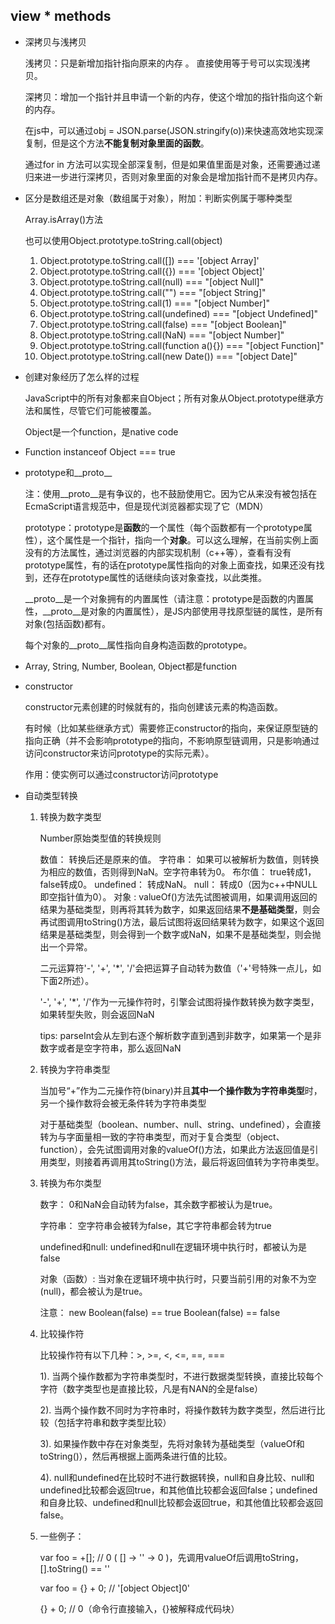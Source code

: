 ##	view * methods

*	深拷贝与浅拷贝

	浅拷贝：只是新增加指针指向原来的内存	。
	直接使用等于号可以实现浅拷贝。

	深拷贝：增加一个指针并且申请一个新的内存，使这个增加的指针指向这个新的内存。

	在js中，可以通过obj = JSON.parse(JSON.stringify(o))来快速高效地实现深复制，但是这个方法**不能复制对象里面的函数**。

	通过for in 方法可以实现全部深复制，但是如果值里面是对象，还需要通过递归来进一步进行深拷贝，否则对象里面的对象会是增加指针而不是拷贝内存。

*	区分是数组还是对象（数组属于对象），附加：判断实例属于哪种类型

	Array.isArray()方法

	也可以使用Object.prototype.toString.call(object)
	1.	Object.prototype.toString.call([]) === '[object Array]'
	2.	Object.prototype.toString.call({}) === '[object Object]'
	3.	Object.prototype.toString.call(null) === "[object Null]"
	4.	Object.prototype.toString.call("") === "[object String]"
	5.	Object.prototype.toString.call(1) === "[object Number]"
	6.	Object.prototype.toString.call(undefined) === "[object Undefined]"
	7.	Object.prototype.toString.call(false) === "[object Boolean]"
	8.	Object.prototype.toString.call(NaN) === "[object Number]"
	9.	Object.prototype.toString.call(function a(){}) === "[object Function]"
	10.	Object.prototype.toString.call(new Date()) === "[object Date]"

*	创建对象经历了怎么样的过程

	JavaScript中的所有对象都来自Object；所有对象从Object.prototype继承方法和属性，尽管它们可能被覆盖。
	
	Object是一个function，是native code

*	Function instanceof Object === true

*	prototype和\_\_proto\_\_

	
	注：使用\_\_proto\_\_是有争议的，也不鼓励使用它。因为它从来没有被包括在EcmaScript语言规范中，但是现代浏览器都实现了它（MDN）
	
	prototype：prototype是**函数**的一个属性（每个函数都有一个prototype属性），这个属性是一个指针，指向一个**对象**。可以这么理解，在当前实例上面没有的方法属性，通过浏览器的内部实现机制（c++等），查看有没有prototype属性，有的话在prototype属性指向的对象上面查找，如果还没有找到，还存在prototype属性的话继续向该对象查找，以此类推。

	\_\_proto\_\_是一个对象拥有的内置属性（请注意：prototype是函数的内置属性，\_\_proto\_\_是对象的内置属性），是JS内部使用寻找原型链的属性，是所有对象(包括函数)都有。

	每个对象的__proto__属性指向自身构造函数的prototype。

*	Array, String, Number, Boolean, Object都是function

*	constructor
	
	constructor元素创建的时候就有的，指向创建该元素的构造函数。
	
	有时候（比如某些继承方式）需要修正constructor的指向，来保证原型链的指向正确（并不会影响prototype的指向，不影响原型链调用，只是影响通过访问constructor来访问prototype的实际元素）。

	作用：使实例可以通过constructor访问prototype
	
*	自动类型转换


	1.	转换为数字类型
	
		Number原始类型值的转换规则
	
		数值：	转换后还是原来的值。
		字符串：	如果可以被解析为数值，则转换为相应的数值，否则得到NaN。空字符串转为0。
		布尔值：	true转成1，false转成0。
		undefined：	转成NaN。
		null：	转成0（因为c++中NULL即空指针值为0）。
		对象	:	valueOf()方法先试图被调用，如果调用返回的结果为基础类型，则再将其转为数字，如果返回结果**不是基础类型**，则会再试图调用toString()方法，最后试图将返回结果转为数字，如果这个返回结果是基础类型，则会得到一个数字或NaN，如果不是基础类型，则会抛出一个异常。
	
		二元运算符'-', '+', '*', '/'会把运算子自动转为数值（'+'号特殊一点儿，如下面2所述）。

		'-', '+', '*', '/'作为一元操作符时，引擎会试图将操作数转换为数字类型，如果转型失败，则会返回NaN

		tips:	parseInt会从左到右逐个解析数字直到遇到非数字，如果第一个是非数字或者是空字符串，那么返回NaN

	2.	转换为字符串类型

		当加号“+”作为二元操作符(binary)并且**其中一个操作数为字符串类型**时，另一个操作数将会被无条件转为字符串类型

		对于基础类型（boolean、number、null、string、undefined），会直接转为与字面量相一致的字符串类型，而对于复合类型（object、function），会先试图调用对象的valueOf()方法，如果此方法返回值是引用类型，则接着再调用其toString()方法，最后将返回值转为字符串类型。

	3.	转换为布尔类型

		数字：	0和NaN会自动转为false，其余数字都被认为是true。

		字符串：	空字符串会被转为false，其它字符串都会转为true

		undefined和null: undefined和null在逻辑环境中执行时，都被认为是false

		对象（函数）:	当对象在逻辑环境中执行时，只要当前引用的对象不为空(null)，都会被认为是true。

		注意：	new Boolean(false) == true
				Boolean(false) == false

	4.	比较操作符
		
		比较操作符有以下几种：>, >=, <, <=, ==, ===

		1). 当两个操作数都为字符串类型时，不进行数据类型转换，直接比较每个字符（数字类型也是直接比较，凡是有NAN的全是false）

		2). 当两个操作数不同时为字符串时，将操作数转为数字类型，然后进行比较（包括字符串和数字类型比较）

		3). 如果操作数中存在对象类型，先将对象转为基础类型（valueOf和toString()），然后再根据上面两条进行值的比较。

		4).	null和undefined在比较时不进行数据转换，null和自身比较、null和undefined比较都会返回true，和其他值比较都会返回false；undefined和自身比较、undefined和null比较都会返回true，和其他值比较都会返回false。

	5.	一些例子：	
	
		var foo = +[];            // 0 ( [] -> '' -> 0 )，先调用valueOf后调用toString，[].toString() == ''

		var foo = {} + 0;        // '[object Object]0'

		{} + 0;        // 0（命令行直接输入，{}被解释成代码块）
		